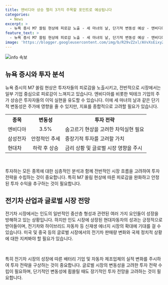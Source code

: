 ```yaml
---
title: 엔비디아 상승 랠리 3가지 주목할 포인트로 예상됩니다
categories:
  - News
excerpt: >
  - 뉴욕 증시 M7 쏠림 현상에 피로감 노출 - 세 마녀의 날, 단기적 변동성 예상 - 엔비디아 3.5% 하락, 반도체 차익실현 주목 - 국내 시장 핵심은 삼성전자 - 최태원 이혼, SK 이노베이션 주가 급등 - 전기차 시장 긍정적, YTN 라디오 FM 94.5 방송 - 이선엽 신한금융투자 이사, 미국 시장 피로감 노출 시사 - 뉴욕 증시, M7 쏠림 현상으로 피로감 노출 - 엔비디아 주가 3.5% 하락, 삼성전자 주목 - 현대차 하반기 긍정적, 단기적 변동성 영향 주목
feature_text: >
  - 뉴욕 증시 M7 쏠림 현상에 피로감 노출 - 세 마녀의 날, 단기적 변동성 예상 - 엔비디아 3.5% 하락, 반도체 차익실현 주목 - 국내 시장 핵심은 삼성전자 - 최태원 이혼, SK 이노베이션 주가 급등 - 전기차 시장 긍정적, YTN 라디오 FM 94.5 방송 - 이선엽 신한금융투자 이사, 미국 시장 피로감 노출 시사 - 뉴욕 증시, M7 쏠림 현상으로 피로감 노출 - 엔비디아 주가 3.5% 하락, 삼성전자 주목 - 현대차 하반기 긍정적, 단기적 변동성 영향 주목
image: 'https://blogger.googleusercontent.com/img/b/R29vZ2xl/AVvXsEixyZcFfHzMRdzZMjFBmAUKJYCLCGyLL1o632UiGVXcaFdKo_bkvkuCioo0uUKlGfBVcT3P84aROyZIXSBEx3Aw5nCQ3pTgDom1WDC4m8eifvWiAmWEEVb4x6G_l8C0QH225ldMjyaFvpxGEBGNO37VmDTDMHGhJPq73UglMfDca1-0aw/s1600/blogspot.png'
---
```


<p><img src="https://blogger.googleusercontent.com/img/b/R29vZ2xl/AVvXsEixyZcFfHzMRdzZMjFBmAUKJYCLCGyLL1o632UiGVXcaFdKo_bkvkuCioo0uUKlGfBVcT3P84aROyZIXSBEx3Aw5nCQ3pTgDom1WDC4m8eifvWiAmWEEVb4x6G_l8C0QH225ldMjyaFvpxGEBGNO37VmDTDMHGhJPq73UglMfDca1-0aw/s1600/blogspot.png" alt="info 속보" /></p>

<h2 data-ke-size="size26">뉴욕 증시와 투자 분석</h2>

<p data-ke-size="size16">뉴욕 증시의 M7 쏠림 현상은 투자자들의 피로감을 노출시키고, 전반적으로 시장에서는 일부 기업 중심으로 피로감이 느껴지고 있습니다. 엔비디아를 비롯한 빅테크 기업의 주가 상승은 투자자들의 이익 실현을 유도할 수 있습니다. 이에 세 마녀의 날과 같은 단기적 변동성은 주가에 영향을 줄 수 있지만, 지표를 종합적으로 고려할 필요가 있습니다.</p>

<table>
  <tr>
    <th>종목</th>
    <th>변동성</th>
    <th>투자 전략</th>
  </tr>
  <tr>
    <td>엔비디아</td>
    <td style="text-align: center;">3.5%</td>
    <td>숨고르기 현상을 고려한 차익실현 필요</td>
  </tr>
  <tr>
    <td>삼성전자</td>
    <td style="text-align: center;">안정적인 추세</td>
    <td>중장기적 투자를 고려할 가치</td>
  </tr>
  <tr>
    <td>현대차</td>
    <td style="text-align: center;">하락 후 상승</td>
    <td>금리 상황 및 글로벌 시장 영향을 주시</td>
  </tr>
</table>

<p><br></p>

<p data-ke-size="size16">투자하는 모든 종목에 대한 심층적인 분석과 함께 전반적인 시장 흐름을 고려하여 투자 전략을 수립하는 것이 중요합니다. 특히 M7 쏠림 현상에 따른 피로감을 완화하고 안정된 투자 수익을 추구하는 것이 필요합니다. </p>

<h2 data-ke-size="size26">전기차 산업과 글로벌 시장 전망</h2>

<p data-ke-size="size16">전기차 시장에서는 인도의 일반적인 중산층 형성과 관련된 여러 가지 요인들이 성장을 방해하고 있는 상황입니다. 하지만 인도 시장에 상장된 현대자동차의 성과는 긍정적으로 받아들이며, 전기차와 하이브리드 자동차 등 신재생 에너지 시장의 확대에 기대를 걸 수 있습니다. 미국 및 중국 등의 글로벌 시장에서의 전기차 판매량 변화와 국제 정치적 상황에 대한 지켜봐야 할 필요가 있습니다. </p>

<p><br></p>

<p data-ke-size="size16">특히 전기차 시장의 성장에 따른 배터리 기업 및 자동차 제조업체의 실적 변화를 주시하여 투자 전략을 구상하는 것이 중요합니다. 글로벌 시장의 변동성을 고려한 투자 전략 수립이 필요하며, 단기적인 변동성에 휩쓸릴 때도 장기적인 투자 전망을 고려하는 것이 필요합니다. </p>

